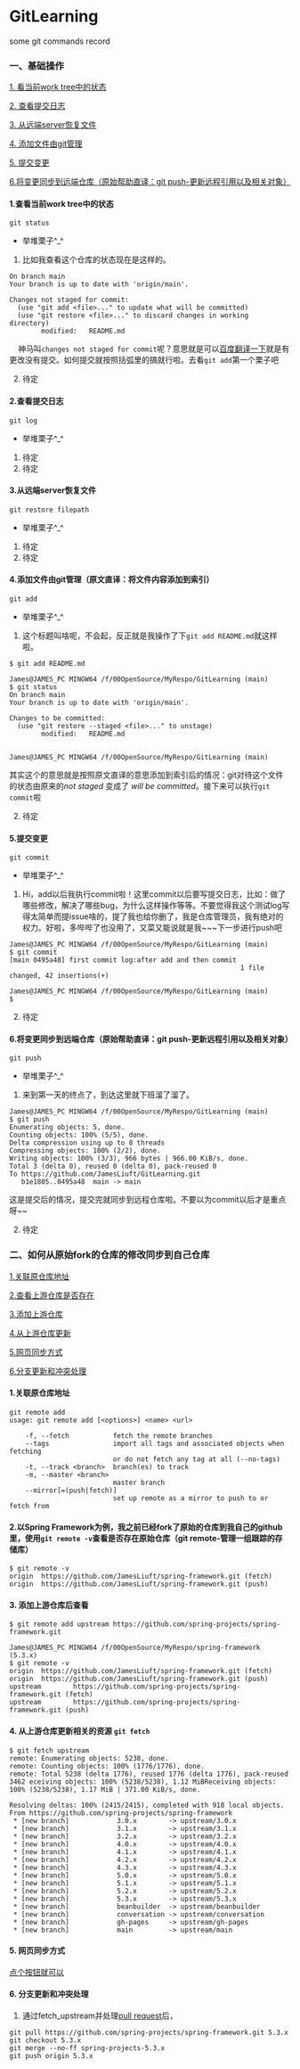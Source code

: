 # GitLearning
some git commands record

### 一、基础操作
[1. 看当前work tree中的状态 ](#1)

[2. 查看提交日志 ](#2)

[3. 从远端server恢复文件 ](#3)

[4. 添加文件由git管理 ](#4)

[5. 提交变更](#5)

[6.将变更同步到远端仓库（原始帮助直译：git push-更新远程引用以及相关对象）](#6)

<p id="1"></p>



#### 1.查看当前work tree中的状态
	git status
- 举堆栗子^_^
1. 比如我查看这个仓库的状态现在是这样的。
```$ git status
On branch main
Your branch is up to date with 'origin/main'.

Changes not staged for commit:
  (use "git add <file>..." to update what will be committed)
  (use "git restore <file>..." to discard changes in working directory)
        modified:   README.md
```
&nbsp;&nbsp;&nbsp;&nbsp;神马叫```changes not staged for commit```呢？意思就是可以<a href='https://fanyi.baidu.com/?aldtype=23#en/zh/changes%20not%20staged%20for%20commit' >百度翻译一下</a>就是有更改没有提交。如何提交就按照括弧里的搞就行啦。去看```git add```第一个栗子吧

2. 待定
<p id="2"></p>

#### 2.查看提交日志
	git log   
- 举堆栗子^_^
1. 待定
2. 待定

<p id="3"></p>

#### 3.从远端server恢复文件
	git restore filepath
- 举堆栗子^_^
1. 待定
2. 待定

<p id="4"></p>

#### 4.添加文件由git管理（原文直译：将文件内容添加到索引）
	git add 
- 举堆栗子^_^
1. 这个标题叫啥呢，不会起，反正就是我操作了下```git add README.md```就这样啦。
```James@JAMES_PC MINGW64 /f/00OpenSource/MyRespo/GitLearning (main)
$ git add README.md

James@JAMES_PC MINGW64 /f/00OpenSource/MyRespo/GitLearning (main)
$ git status
On branch main
Your branch is up to date with 'origin/main'.

Changes to be committed:
  (use "git restore --staged <file>..." to unstage)
        modified:   README.md


James@JAMES_PC MINGW64 /f/00OpenSource/MyRespo/GitLearning (main)
```
其实这个的意思就是按照原文直译的意思添加到索引后的情况：git对待这个文件的状态由原来的*not staged*  变成了 *will be committed*。接下来可以执行```git commit```啦

2. 待定

<p id="5"></p>

#### 5.提交变更
	git commit
- 举堆栗子^_^
1. Hi，add以后我执行commit啦！这里commit以后要写提交日志，比如：做了哪些修改，解决了哪些bug，为什么这样操作等等。不要觉得我这个测试log写得太简单而提issue啥的，提了我也给你删了，我是仓库管理员，我有绝对的权力。好啦，多哔哔了也没用了，又菜又能说就是我~~~下一步进行push吧

```
James@JAMES_PC MINGW64 /f/00OpenSource/MyRespo/GitLearning (main)
$ git commit
[main 0495a48] first commit log:after add and then commit
                                                          1 file changed, 42 insertions(+)

James@JAMES_PC MINGW64 /f/00OpenSource/MyRespo/GitLearning (main)
$
```

2. 待定

<p id="6"></p>

#### 6.将变更同步到远端仓库（原始帮助直译：git push-更新远程引用以及相关对象）
	git push
- 举堆栗子^_^
1. 来到第一天的终点了，到达这里就下班溜了溜了。
```
James@JAMES_PC MINGW64 /f/00OpenSource/MyRespo/GitLearning (main)
$ git push
Enumerating objects: 5, done.
Counting objects: 100% (5/5), done.
Delta compression using up to 8 threads
Compressing objects: 100% (2/2), done.
Writing objects: 100% (3/3), 966 bytes | 966.00 KiB/s, done.
Total 3 (delta 0), reused 0 (delta 0), pack-reused 0
To https://github.com/JamesLiuft/GitLearning.git
   b1e1805..0495a48  main -> main
```
这是提交后的情况，提交完就同步到远程仓库啦。不要以为commit以后才是重点呀~~

2. 待定

### 二、如何从原始fork的仓库的修改同步到自己仓库

[1.关联原仓库地址](#20)

[2.查看上游仓库是否存在](#21)

[3.添加上游仓库](#22)

[4.从上游仓库更新](#23)

[5.网页同步方式](#24)

[6.分支更新和冲突处理](#25)


<p id="20"></p>

#### 1.关联原仓库地址

```
git remote add 	
usage: git remote add [<options>] <name> <url>

    -f, --fetch           fetch the remote branches
    --tags                import all tags and associated objects when fetching
                          or do not fetch any tag at all (--no-tags)
    -t, --track <branch>  branch(es) to track
    -m, --master <branch>
                          master branch
    --mirror[=(push|fetch)]
                          set up remote as a mirror to push to or fetch from
```

<p id="21"></p>

#### 2.以Spring Framework为例，我之前已经fork了原始的仓库到我自己的github里，使用```git remote -v```查看是否存在原始仓库（git remote-管理一组跟踪的存储库）
```
$ git remote -v
origin  https://github.com/JamesLiuft/spring-framework.git (fetch)
origin  https://github.com/JamesLiuft/spring-framework.git (push)
```

<p id="22"></p>

#### 3. 添加上游仓库后查看
```
$ git remote add upstream https://github.com/spring-projects/spring-framework.git

James@JAMES_PC MINGW64 /f/00OpenSource/MyRespo/spring-framework (5.3.x)
$ git remote -v
origin  https://github.com/JamesLiuft/spring-framework.git (fetch)
origin  https://github.com/JamesLiuft/spring-framework.git (push)
upstream        https://github.com/spring-projects/spring-framework.git (fetch)
upstream        https://github.com/spring-projects/spring-framework.git (push)
```

<p id="23"></p>

#### 4. 从上游仓库更新相关的资源 ```git fetch```
```
$ git fetch upstream
remote: Enumerating objects: 5238, done.
remote: Counting objects: 100% (1776/1776), done.
remote: Total 5238 (delta 1776), reused 1776 (delta 1776), pack-reused 3462 eceiving objects: 100% (5238/5238), 1.12 MiBReceiving objects: 100% (5238/5238), 1.17 MiB | 371.00 KiB/s, done.

Resolving deltas: 100% (2415/2415), completed with 918 local objects.
From https://github.com/spring-projects/spring-framework
 * [new branch]            3.0.x        -> upstream/3.0.x
 * [new branch]            3.1.x        -> upstream/3.1.x
 * [new branch]            3.2.x        -> upstream/3.2.x
 * [new branch]            4.0.x        -> upstream/4.0.x
 * [new branch]            4.1.x        -> upstream/4.1.x
 * [new branch]            4.2.x        -> upstream/4.2.x
 * [new branch]            4.3.x        -> upstream/4.3.x
 * [new branch]            5.0.x        -> upstream/5.0.x
 * [new branch]            5.1.x        -> upstream/5.1.x
 * [new branch]            5.2.x        -> upstream/5.2.x
 * [new branch]            5.3.x        -> upstream/5.3.x
 * [new branch]            beanbuilder  -> upstream/beanbuilder
 * [new branch]            conversation -> upstream/conversation
 * [new branch]            gh-pages     -> upstream/gh-pages
 * [new branch]            main         -> upstream/main

```

<p id="24"></p>

#### 5. 网页同步方式
 
<a href="https://github.com/JamesLiuft/GitLearning/blob/main/Pictures/fetch_upstream.png">点个按钮就可以</a>

<p id="25"></p>

#### 6. 分支更新和冲突处理

1. 通过fetch_upstream并处理<a href="https://github.com/JamesLiuft/GitLearning/blob/main/Pictures/pull_request_deal.png">pull request</a>后，
``` 
git pull https://github.com/spring-projects/spring-framework.git 5.3.x
git checkout 5.3.x
git merge --no-ff spring-projects-5.3.x
git push origin 5.3.x
```




























